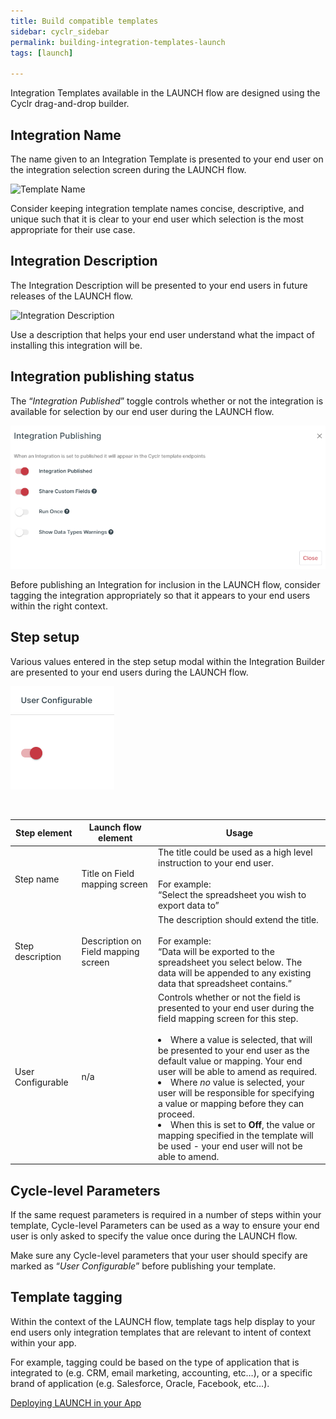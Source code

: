 ```yaml
---
title: Build compatible templates
sidebar: cyclr_sidebar
permalink: building-integration-templates-launch
tags: [launch]

---
```


Integration Templates available in the LAUNCH flow are designed using the Cyclr drag-and-drop builder.

Integration Name
----------------

The name given to an Integration Template is presented to your end user on the integration selection screen during the LAUNCH flow.

  
![Template Name](./images/template_name.png)

  
Consider keeping integration template names concise, descriptive, and unique such that it is clear to your end user which selection is the most appropriate for their use case.

Integration Description
-----------------------

The Integration Description will be presented to your end users in future releases of the LAUNCH flow.

  
![Integration Description](./images/integration_description.png)

  
Use a description that helps your end user understand what the impact of installing this integration will be.

Integration publishing status
-----------------------------

The “_Integration Published_” toggle controls whether or not the integration is available for selection by our end user during the LAUNCH flow.

  
![Integration Published](./images/integration_published.png)

  
Before publishing an Integration for inclusion in the LAUNCH flow, consider tagging the integration appropriately so that it appears to your end users within the right context.

Step setup
----------

Various values entered in the step setup modal within the Integration Builder are presented to your end users during the LAUNCH flow.

![LAUNCH Step Setup](./images/step_setup.png)

 

|Step element|Launch flow element|Usage|
|---|---|---|
|Step name|Title on Field mapping screen|The title could be used as a high level instruction to your end user.<br><br>For example:<br>“Select the spreadsheet you wish to export data to”|
|Step description|Description on Field mapping screen|The description should extend the title.<br><br>For example:<br>“Data will be exported to the spreadsheet you select below. The data will be appended to any existing data that spreadsheet contains.”|
|User Configurable|n/a|Controls whether or not the field is presented to your end user during the field mapping screen for this step.<br><br><li>Where a value is selected, that will be presented to your end user as the default value or mapping. Your end user will be able to amend as required.</li><li>Where *no* value is selected, your user will be responsible for specifying a value or mapping before they can proceed.</li><li>When this is set to **Off**, the value or mapping specified in the template will be used - your end user will not be able to amend.</li>|

Cycle-level Parameters
----------------------

If the same request parameters is required in a number of steps within your template, Cycle-level Parameters can be used as a way to ensure your end user is only asked to specify the value once during the LAUNCH flow.

Make sure any Cycle-level parameters that your user should specify are marked as “_User Configurable_” before publishing your template.

Template tagging
----------------

Within the context of the LAUNCH flow, template tags help display to your end users only integration templates that are relevant to intent of context within your app.

For example, tagging could be based on the type of application that is integrated to (e.g. CRM, email marketing, accounting, etc…), or a specific brand of application (e.g. Salesforce, Oracle, Facebook, etc…).

[Deploying LAUNCH in your App](./launch-deployment)
